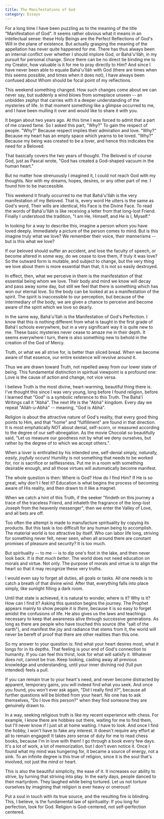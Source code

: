 ```yaml
---
title: The Manifestations of God
category: Essays
---
```


For a long time I have been puzzling as to the meaning of the title
"Manifestation of God".  It seems rather obvious what it means in an
intellectual sense: these Holy Beings are the Perfect Reflections of
God's Will in the plane of existence.  But actually grasping the meaning
of the appellation has never quite happened for me.  There has thus
always been an internal conflict over whether I should implore God, or
Bahá'u'lláh, in my pursuit for personal change.  Since there can be no
direct tie binding me to my Creator, how valuable is it for me to pray
directly to Him?  And since I have never been able to equate Bahá'u'lláh
with God (there are times when this seems possible, and times when it
does not), I have always been confused about Whom should be focal point
of my reflections.

This weekend something changed.  How such changes come about we can
never say, but suddenly a wind blows from someplace unseen -- an
unbidden zephyr that carries with it a deeper understanding of the
mysteries of life.  In that moment something like a glimpse occurred to
me, and I have been mulling it over and would like to share it with you.

It began about two years ago.  At this time I was forced to admit that a
part of me craved fame.  So I asked this part, "Why?"  To gain the
respect of people.  "Why?"  Because respect implies their admiration and
love.  "Why?"  Because my heart has an empty space which yearns to be
loved.  "Why?"  Because my being was created to be a lover, and hence
this indicates the need for a Beloved.

That basically covers the two years of thought.  The Beloved is of
course God, just as Pascal wrote, "God has created a God-shaped vacuum
in the human heart."

But no matter how strenuously I imagined it, I could not reach God with
my thoughts.  Nor with my dreams, hopes, desires, or any other part of
me.  I found him to be inaccessible.

This weekend it finally occurred to me that Bahá'u'lláh is the very
manifestation of my Beloved.  That is, every word He utters is the same
as God's word, Their wills are identical, His Face is the Divine Face.
To read the words of Bahá'u'lláh is like receiving a letter from that
long-lost Friend.  Finally I understood the tradition, "I am He,
Himself, and He is I, Myself."

In looking for a way to describe this, imagine a person whom you have
loved deeply.  Immediately a picture of the person comes to mind.  But
is this imagine truly what we love?  We remember their voice, their
mannerisms -- but is this what we love?

If our beloved should suffer an accident, and lose the faculty of
speech, or become altered in some way, do we cease to love them, if
truly it was love?  So the outward form is mutable, and subject to
change, but the very thing we love about them is more essential than
that; it is not so easily destroyed.

In effect, then, what we perceive in them is the manifestation of that
essential being whom we love.  Their body and mind we know will decay
and pass away some day, but still we feel that there is something which
has won our eternal love.  So the body can be looked at as a
manifestation of the spirit.  The spirit is inaccessible to our
perception, but because of the intermediary of the body, we are given a
chance to perceive and become aware of the spirit which we love so
dearly.

In the same way, Bahá'u'lláh is the Manifestation of God's Perfection.
I know that this is nothing different from what is taught in the first
grade of Bahá'í schools everywhere, but in a very significant way it is
quite new to me.  These basic mysteries never cease to amaze me in their
depth.  It seems everywhere I turn, there is also something new to
behold in the creation of the God of Mercy.

Truth, or what we all strive for, is better than sliced bread.  When we
become aware of that essence, our entire existence will revolve around
it.

Thus we are drawn toward Truth, not repelled away from our lower state
of being.  This fundamental distinction in spiritual viewpoint is a
profound one: Love is the cause of action and change, not vice versa.

I believe Truth is the most divine, heart-warming, beautiful thing there
is.  I've thought this since I was very young, long before I found
religion, before I learned that "God" is a symbolic reference to this
Truth.  The Bahá'í Writings call it "Abhá".  The next life is the "Abhá"
kingdom.  Every day we repeat "Alláh-u-Abhá" -- meaning, "God is Abhá".

Religion is about the attractive nature of God's reality, that every
good thing points to Him, and that "home" and "fulfillment" are found in
that direction.  It is most emphatically NOT about denial, self-scorn,
or measured according to the degree of our self-abnegation.  As the
movie Chocolat so beautifully said, "Let us measure our goodness not by
what we deny ourselves, but rather by the degree of to which we accept
others.".

When a lover is enthralled by his intended one, self-denial *simply,
naturally, easily, joyfully* occurs!  Humility is not something that
needs to be worked for, nor is sacrifice or selflessness.  Put me in a
room with something desirable enough, and all those virtues will
automatically become manifest.

The whole question is then: Where is God?  How do I find Him?  If He is
so great, why don't I feel it?  Education is what begins the process of
becoming aware of His reality, and then drawn to it like a magnet.

When we catch a hint of this Truth, if the seeker "findeth on this
journey a trace of the traceless Friend, and inhaleth the fragrance of
the long-lost Joseph from the heavenly messenger", then we enter the
Valley of Love, and all bets are off.

Too often the attempt is made to manufacture spirituality by copying its
products.  But this task is too difficult for any human being to
accomplish.  The material world is too attractive by itself.  Who can
labor life long, striving for something never felt, never seen, when all
around there are constant promises of pleasure and security?  It is too
much.

But spirituality -- to me -- is to dip one's foot in the lake, and then
never look back.  *It is that much better*.  The world does not need
education on morals and virtue.  Not only.  The purpose of morals and
virtue is to align the heart so that it may recognize these very truths.

I would even say to forget all duties, all goals or tasks.  All one
needs is to catch a breath of that divine wind.  After that, everything
falls into place simply, like sunlight filling a dark room.

Until that state is achieved, it is natural to wonder, where is it?  Why
is it?  How can I find it?  Asking this question begins the journey.
The Prophet appears mainly to show people *it is there*, because it is so
easy to forget amidst the confusions of life.  He also gives us the laws
and teachings necessary to keep that awareness alive through successive
generations.  As long as there are people who have touched this source
(the "salt of the earth"), and manifest the joy and radiance that stems
from it, the world will never be bereft of proof that there are other
realities than this one.

So my answer to your question is: find what your heart desires most,
what it longs for in its depths.  That feeling is your end of God's
connection to humanity.  If you can feel this thirst, look for what will
satisfy it.  Whatever does not, cannot be true.  Keep looking, casting
away all previous knowledge and understanding, until your inner divining
rod (full pun intended) feels a pull.

If you can remain true to your heart's need, and never become distracted
by apparent, temporary gains, you will indeed find what you seek.  And
once you found, you won't ever ask again, "Did I really find it?",
because all further questions will be blotted from your heart.  No one
has to ask themselves, "Do I love this person?" when they find someone
they are genuinely drawn to.

In a way, seeking religious truth is like my recent experience with
chess.  For example, I know there are hobbies out there, waiting for me
to find them, but I'll never know if I just sit at home waiting.  I have
to look.  And once I find the hobby, I won't have to fake any interest.
It doesn't require any effort at all to remain engaged!  It takes zero
sense of duty for me to read chess books, because I'm in love with them!
I go through a book every few days.  It's a lot of work, a lot of
memorization, but I don't even notice it.  Once I found what my mind was
hungering for, it became a source of energy, not a sink.  To an infinite
degree is this true of religion, since it is the soul that's involved,
not just the mind or heart.

This is also the beautiful simplicity, the ease of it.  It increases our
ability to strive, by turning that striving into play.  In the early
days, people danced to their martyrdom.  They laughed while being
tortured.  Let us not torture ourselves by imagining that religion is
ever heavy or onerous!!

Put a soul in touch with its true source, and the resulting fire is
blinding.  This, I believe, is the fundamental law of spirituality: If
you long for perfection, look for God.  Religion is God-centered, not
self-perfection centered.


